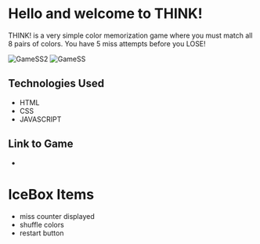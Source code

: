 # Hello and welcome to THINK!
THINK! is a very simple color memorization game where you must match all 8 pairs of colors. 
You have 5 miss attempts before you LOSE!

![GameSS2](https://i.imgur.com/NnbdePa.png "Game ScreenShot 2")
![GameSS](https://i.imgur.com/EiRaQEh.png "Game ScreenShot 1")

## Technologies Used
- HTML
- CSS
- JAVASCRIPT

## Link to Game
- 


# IceBox Items
- miss counter displayed
- shuffle colors
- restart button


